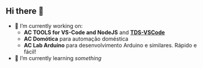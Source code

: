 ## Hi there 👋

- 🔭 I’m currently working on:
  -  **AC TOOLS for VS-Code and NodeJS** and **[TDS-VSCode](https://github.com/brodao/tds-vscode)**  
  -  **AC Domótica** para automação doméstica
  -  **AC Lab Arduíno** para desenvolvimento Arduino e similares. Rápido e fácil!
- 🌱 I’m currently learning *something*

<!--
**brodao/brodao** is a ✨ _special_ ✨ repository because its `README.md` (this file) appears on your GitHub profile.

Here are some ideas to get you started:

- 👯 I’m looking to collaborate on ...
- 🤔 I’m looking for help with ...
- 💬 Ask me about ...
- 📫 How to reach me: ...
- 😄 Pronouns: ...
- ⚡ Fun fact: ...
-->
